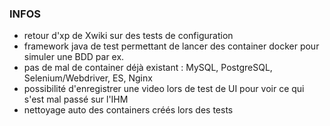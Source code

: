 ### INFOS
 - retour d'xp de Xwiki sur des tests de configuration
 - framework java de test permettant de lancer des container docker pour simuler une BDD par ex.
 - pas de mal de container déjà existant : MySQL, PostgreSQL, Selenium/Webdriver, ES, Nginx
 - possibilité d'enregistrer une video lors de test de UI pour voir ce qui s'est mal passé sur l'IHM
 - nettoyage auto des containers créés lors des tests
